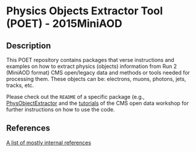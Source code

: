 # Physics Objects Extractor Tool (POET) - 2015MiniAOD

## Description

This POET repository contains packages that verse instructions and examples on how to extract physics (objects) information from Run 2 (MiniAOD format) CMS open/legacy data and methods or tools needed for processing them. These objects can be: electrons, muons, photons, jets, tracks, etc.

Please check out the `README` of a specific package (e.g., [PhysObjectExtractor](/PhysObjectExtractor) and the [tutorials](https://cms-opendata-workshop.github.io/2022-08-01-cms-open-data-workshop/) of the CMS open data workshop for further instructions on how to use the code.

## References

[A list of mostly internal references](https://github.com/cms-opendata-analyses/PhysObjectExtractorTool/issues/64#issuecomment-1121600157)

